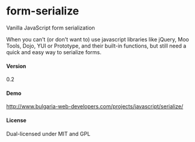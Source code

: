 # form-serialize

Vanilla JavaScript form serialization

When you can't (or don't want to) use javascript libraries like jQuery, Moo Tools, Dojo, YUI or Prototype, and their built-in functions, but still need a quick and easy way to serialize forms.

#### Version
0.2

#### Demo
http://www.bulgaria-web-developers.com/projects/javascript/serialize/

#### License
Dual-licensed under MIT and GPL
